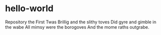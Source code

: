 # hello-world
Repository the First
Twas Brillig and the slithy toves
Did gyre and gimble in the wabe
All mimsy were the borogoves
And the mome raths outgrabe.
